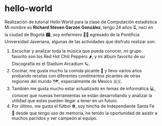 # hello-world
Realización  de tutorial Hello World para la clase de Computación estadística
Mi nombre es **Richard Steven Garzón González**, tengo 24 años ⏳, nací en la ciudad de Bogotá 🏙️, soy enfermero 👨‍⚕️ egresado de la Pontificia Universidad Javeriana, algunas de las actividades que disfruto realizar son: 
1. Escuchar y analizar toda la música que pueda conocer, mi grupo favorito son los Red Hot Chili Peppers 🌶️, y mi álbum favorito de su Discografía es el Stadium Arcadium 🪐.
2. Cocinar, me gusta mucho la comida picante 🥵 y llevo varios años probando recetas con diferentes condimentos picantes de otras regiones del mundo 🗺️, especialmente de Mexico 🇲🇽.
3. También me gusta mucho estar actualizado en temas de informática 💻, conocer qué nuevas herramientas se están desarrollando y analizar la utilidad que estas pueden llegar a tener en un futuro.
4. Por último, me gusta el fútbol ⚽, soy hincha de Independiente Santa Fe 🦁 desde que tengo uso de memoria, he tenido la oportunidad de asistir a muchos parridos y ver campeón al equipo.
